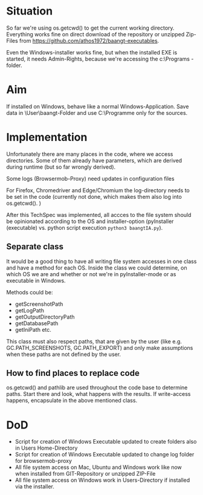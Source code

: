 # Situation

So far we're using os.getcwd() to get the current working directory. Everything works fine on direct download of the
repository or unzipped Zip-Files from https://github.com/athos1972/baangt-executables.

Even the Windows-installer works fine, but when the installed EXE is started, it needs Admin-Rights, because we're 
accessing the c:\Programs - folder. 

# Aim

If installed on Windows, behave like a normal Windows-Application. Save data in \User\baangt-Folder and use C:\Programme 
only for the sources.

# Implementation

Unfortunately there are many places in the code, where we access directories. Some of them already have parameters, 
which are derived during runtime (but so far wrongly derived).

Some logs (Browsermob-Proxy) need updates in configuration files

For Firefox, Chromedriver and Edge/Chromium the log-directory needs to be set in the code (currently not done, which
makes them also log into os.getcwd(). )

After this TechSpec was implemented, all accces to the file system should be opinionated according to the OS
and installer-option (pyInstaller (executable) vs. python script execution ``python3 baangtIA.py``).

## Separate class

It would be a good thing to have all writing file system accesses in one class and have a method for each
OS. Inside the class we could determine, on which OS we are and whether or not we're in pyInstaller-mode
or as executable in Windows.

Methods could be: 
* getScreenshotPath
* getLogPath
* getOutputDirectoryPath
* getDatabasePath
* getIniPath
etc.

This class must also respect paths, that are given by the user (like e.g. GC.PATH_SCREENSHOTS, 
GC.PATH_EXPORT) and only make assumptions when these paths are not defined by the user.

## How to find places to replace code
os.getcwd() and pathlib are used throughout the code base to determine paths. Start there and look, what happens with
the results. If write-access happens, encapsulate in the above mentioned class.

# DoD
* Script for creation of Windows Executable updated to create folders also in Users Home-Directory
* Script for creation of Windows Executable updated to change log folder for browsermob-proxy
* All file system access on Mac, Ubuntu and Windows work like now when installed from GIT-Repository or unzipped ZIP-File
* All file system access on Windows work in Users-Directory if installed via the installer.

 